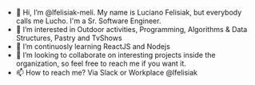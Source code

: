 - 👋 Hi, I’m @lfelisiak-meli.  My name is Luciano Felisiak, but everybody calls me Lucho. I'm a Sr. Software Engineer.
- 👀 I’m interested in Outdoor activities, Programming, Algorithms & Data Structures, Pastry and TvShows
- 🌱 I’m continuosly learning ReactJS and Nodejs
- 💞️ I’m looking to collaborate on interesting projects inside the organization, so feel free to reach me if you want it.
- 📫 How to reach me? Via Slack or Workplace @lfelisiak

<!---
lfelisiak-meli/lfelisiak-meli is a ✨ special ✨ repository because its `README.md` (this file) appears on your GitHub profile.
You can click the Preview link to take a look at your changes.
--->
